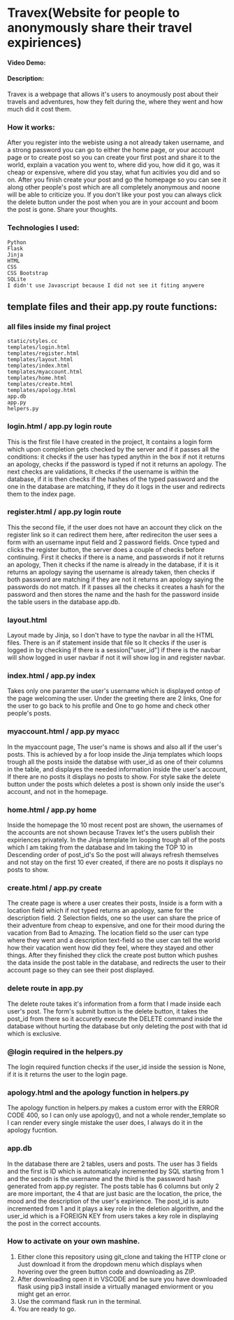 # Travex(Website for people to anonymously share their travel expiriences)

#### Video Demo: 
#### Description: 
Travex is a webpage that allows it's users to anoymously post about their travels and adventures, how they felt during the, where they went and how much did it cost them.

### How it works:
After you register into the webiste using a not already taken username, and a strong password you can go to either the home page, or your account page or to create post so you can create your first post and share it to the world, explain a vacation you went to, where did you, how did it go, was it cheap or expensive, where did you stay, what fun acitivies you did and so on. After you finish create your post and go the homepage so you can see it along other people's post which are all completely anonymous and noone will be able to criticize you. If you don't like your post you can always click the delete button under the post when you are in your account and boom the post is gone. Share your thoughts.

### Technologies I used:
```
Python
Flask
Jinja
HTML
CSS
CSS Bootstrap
SQLite
I didn't use Javascript because I did not see it fiting anywere
```

## template files and their app.py route functions:

### all files inside my final project
```
static/styles.cc
templates/login.html
templates/register.html
templates/layout.html
templates/index.html
templates/myaccount.html
templates/home.html
templates/create.html
templates/apology.html
app.db
app.py
helpers.py
```

### login.html / app.py login route
This is the first file I have created in the project, It contains a login form which upon completion gets checked by the server and if it passes all the conditions: it checks if the user has typed anythin in the box if not it returns an apology, checks if the password is typed if not it returns an apology. The next checks are validations, It checks if the username is within the database, if it is then checks if the hashes of the typed password and the one in the database are matching, if they do it logs in the user and redirects them to the index page.

### register.html / app.py login route
This the second file, if the user does not have an account they click on the register link so it can redirect them here, after redireciton the user sees a form with an username input field and 2 password fields. Once typed and clicks the register button, the server does a couple of checks before continuing. First it checks if there is a name, and passwords if not it returns an apology, Then it checks if the name is already in the database, if it is it returns an apology saying the username is already taken, then checks if both password are matching if they are not it returns an apology saying the passwords do not match. If it passes all the checks it creates a hash for the password and then stores the name and the hash for the password inside the table users in the database app.db.

### layout.html 
Layout made by Jinja, so I don't have to type the navbar in all the HTML files. There is an if statement inside that file so It checks if the user is logged in by checking if there is a session["user_id"] if there is the navbar will show logged in user navbar if not it will show log in and register navbar.

### index.html / app.py index
Takes only one paramter the user's username which is displayed ontop of the page welcoming the user. Under the greeting there are 2 links, One for the user to go back to his profile and One to go home and check other people's posts.

### myaccount.html / app.py myacc
In the myaccount page, The user's name is shows and also all if the user's posts.
This is achieved by a for loop inside the Jinja templates which loops trough all the posts inside the databse with user_id as one of their columns in the table, and displayes the needed information inside the user's account, If there are no posts it displays no posts to show. For style sake the delete button under the posts which deletes a post is shown only inside the user's account, and not in the homepage.

### home.html / app.py home
Inside the homepage the 10 most recent post are shown, the usernames of the accounts are not shown because Travex let's the users publish their expiriences privately. In the Jinja template Im looping trough all of the posts which I am taking from the database and Im taking the TOP 10 in Descending order of post_id's So the post will always refresh themselves and not stay on the first 10 ever created, if there are no posts it displays no posts to show.

### create.html / app.py create
The create page is where a user creates their posts, Inside is a form with a location field which if not typed returns an apology, same for the description field. 2 Selection fields, one so the user can share the price of their adventure from cheap to expensive, and one for their mood during the vacation from Bad to Amazing. The location field so the user can type where they went and a description text-field so the user can tell the world how their vacation went how did they feel, where they stayed and other things. After they finished they click the create post button which pushes the data inside the post table in the database, and redirects the user to their account page so they can see their post displayed.

### delete route in app.py 
The delete route takes it's information from a form that I made inside each user's post. The form's submit button is the delete button, it takes the post_id from there so it accuretly execute the DELETE command inside the database without hurting the database but only deleting the post with that id which is exclusive.

### @login required in the helpers.py
The login required function checks if the user_id inside the session is None, if it is it returns the user to the login page.

### apology.html and the apology function in helpers.py
The apology function in helpers.py makes a custom error with the ERROR CODE 400, so I can only use apology(), and not a whole render_template so I can render every single mistake the user does, I always do it in the apology fucntion.

### app.db 
In the database there are 2 tables, users and posts. The user has 3 fields and the first is ID which is automaticaly incremented by SQL starting from 1 and the secodn is the username and the third is the password hash generated from app.py register.
The posts table has 6 columns but only 2 are more important, the 4 that are just basic are the location, the price, the mood and the description of the user's expirience. The post_id is auto incremented from 1 and it plays a key role in the deletion algorithm, and the user_id which is a FOREIGN KEY from users takes a key role in displaying the post in the correct accounts.

### How to activate on your own mashine.
1. Either clone this repository using git_clone and taking the HTTP clone or Just download it from the dropdown menu which displays when hovering over the green button code and downloading as ZIP.
2. After downloading open it in VSCODE and be sure you have downloaded flask using pip3 install inside a virtually managed enviorment or you might get an error.
3. Use the command flask run in the terminal.
4. You are ready to go.